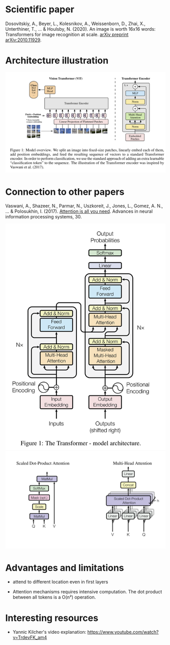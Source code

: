 # Scientific paper

Dosovitskiy, A., Beyer, L., Kolesnikov, A., Weissenborn, D., Zhai, X., Unterthiner, T., ... & Houlsby, N. (2020).
An image is worth 16x16 words: Transformers for image recognition at scale.
[arXiv preprint arXiv:2010.11929](https://arxiv.org/abs/2010.11929).

# Architecture illustration

![Encoding architecture](./static/vit_architecture.png)

# Connection to other papers

Vaswani, A., Shazeer, N., Parmar, N., Uszkoreit, J., Jones, L., Gomez, A. N., ... & Polosukhin, I. (2017).
[Attention is all you need](https://arxiv.org/pdf/1706.03762.pdf). Advances in neural information processing systems, 30.

![Transformer architecture](./static/transformer_architecture.png)
![Transformer architecture](./static/multihead_attention.png)

# Advantages and limitations

+ attend to different location even in first layers
- Attention mechanisms requires intensive computation. The dot product between all tokens
is a O(n²) operation.

# Interesting resources

- Yannic Kilcher's video explanation: https://www.youtube.com/watch?v=TrdevFK_am4
